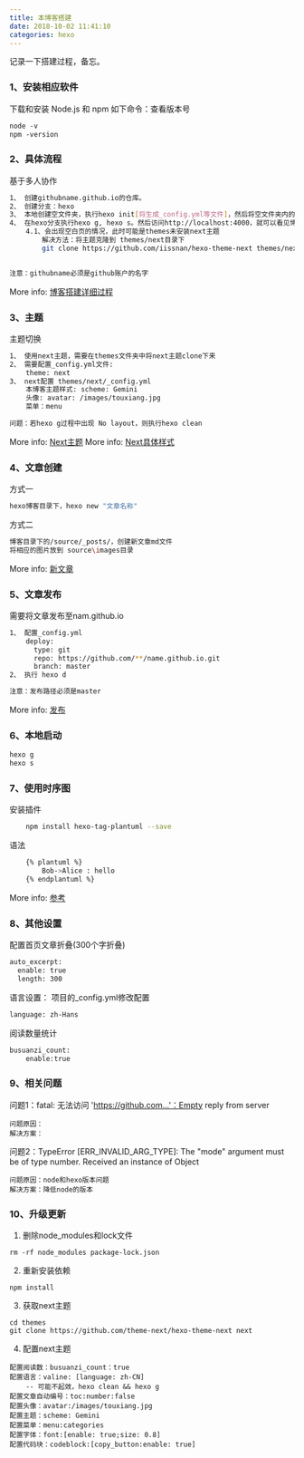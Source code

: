 ```yaml
---
title: 本博客搭建
date: 2018-10-02 11:41:10
categories: hexo
---
```

记录一下搭建过程，备忘。

### 1、安装相应软件

下载和安装 Node.js 和 npm
如下命令：查看版本号
```dtd
node -v
npm -version
```

<!--more-->    

### 2、具体流程

基于多人协作
``` bash
1、 创建githubname.github.io的仓库。
2、 创建分支：hexo
3、 本地创建空文件夹，执行hexo init[将生成_config.yml等文件]，然后将空文件夹内的所有内容复制到本地仓库
4、 在hexo分支执行hexo g, hexo s。然后访问http://localhost:4000，就可以看见博客
    4.1、会出现空白页的情况，此时可能是themes未安装next主题
        解决方法：将主题克隆到 themes/next目录下 
        git clone https://github.com/iissnan/hexo-theme-next themes/next
    

注意：githubname必须是github账户的名字
```



More info: [博客搭建详细过程](https://github.com/qiubaiying/qiubaiying.github.io/wiki/%E5%8D%9A%E5%AE%A2%E6%90%AD%E5%BB%BA%E8%AF%A6%E7%BB%86%E6%95%99%E7%A8%8B)

### 3、主题

主题切换
``` bash
1、 使用next主题，需要在themes文件夹中将next主题clone下来
2、 需要配置_config.yml文件: 
    theme: next
3、 next配置 themes/next/_config.yml
    本博客主题样式: scheme: Gemini
    头像: avatar: /images/touxiang.jpg
    菜单：menu
 
问题：若hexo g过程中出现 No layout，则执行hexo clean
```

More info: [Next主题](http://theme-next.iissnan.com/getting-started.html)
More info: [Next具体样式](https://theme-next.iissnan.com/theme-settings.html)


### 4、文章创建

方式一
``` bash
hexo博客目录下，hexo new "文章名称"
```

方式二
``` bash
博客目录下的/source/_posts/，创建新文章md文件
将相应的图片放到 source\images目录
```

More info: [新文章](https://winney07.github.io/2018/08/02/%E5%9C%A8Hexo%E5%8D%9A%E5%AE%A2%E4%B8%AD%E5%8F%91%E5%B8%83%E6%96%87%E7%AB%A0/)

### 5、文章发布

需要将文章发布至nam.github.io
``` bash
1、 配置_config.yml
    deploy:
      type: git
      repo: https://github.com/**/name.github.io.git
      branch: master
2、 执行 hexo d

注意：发布路径必须是master
```

More info: [发布](https://hexo.io/docs/deployment.html)


### 6、本地启动


``` bash
hexo g
hexo s
```

### 7、使用时序图

安装插件
``` bash
    npm install hexo-tag-plantuml --save
```
语法
``` bash
    {% plantuml %}
        Bob->Alice : hello
    {% endplantuml %} 
```
More info: [参考](http://www.zhaiqianfeng.com/2017/05/hexo-plantuml.html)
### 8、其他设置
配置首页文章折叠(300个字折叠)
```dtd
auto_excerpt:
  enable: true
  length: 300
```

语言设置：
项目的_config.yml修改配置
```dtd
language: zh-Hans
```

阅读数量统计
```dtd
busuanzi_count:
    enable:true
```

### 9、相关问题
问题1：fatal: 无法访问 'https://github.com...'：Empty reply from server
    
    问题原因：
    解决方案：
    
问题2：TypeError [ERR_INVALID_ARG_TYPE]: The "mode" argument must be of type number. Received an instance of Object
    
    问题原因：node和hexo版本问题
    解决方案：降低node的版本

### 10、升级更新

1. 删除node_modules和lock文件
```
rm -rf node_modules package-lock.json 
```
2. 重新安装依赖
```
npm install
```
3. 获取next主题
```
cd themes
git clone https://github.com/theme-next/hexo-theme-next next
```
4. 配置next主题
```
配置阅读数：busuanzi_count：true
配置语言：valine: [language: zh-CN]
    -- 可能不起效，hexo clean && hexo g
配置文章自动编号：toc:number:false
配置头像：avatar:/images/touxiang.jpg
配置主题：scheme: Gemini
配置菜单：menu:categories
配置字体：font:[enable: true;size: 0.8]
配置代码块：codeblock:[copy_button:enable: true]
```



